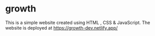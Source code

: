 # growth
This is a simple website created using HTML , CSS & JavaScript.
The website is deployed at 
https://growth-dev.netlify.app/
